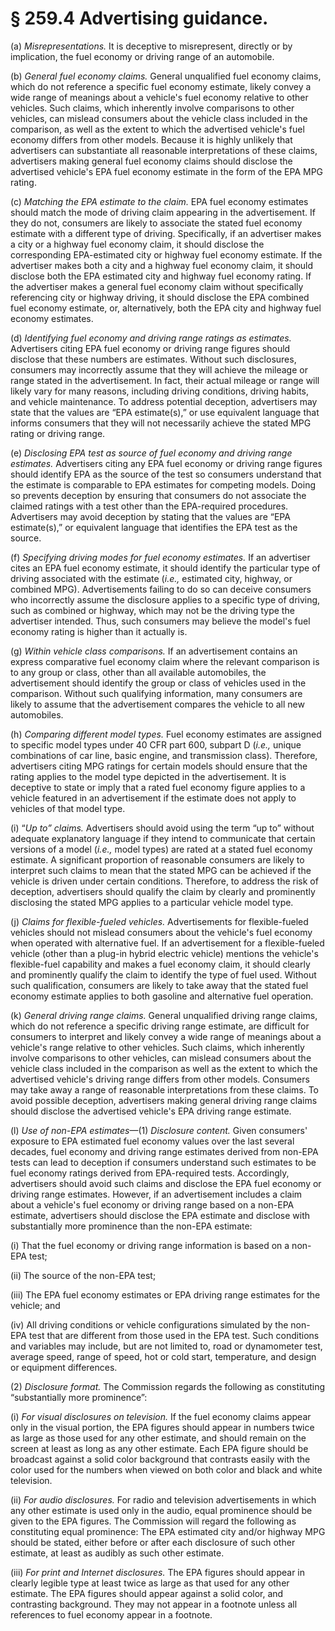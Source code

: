 # § 259.4   Advertising guidance.

(a) *Misrepresentations.* It is deceptive to misrepresent, directly or by implication, the fuel economy or driving range of an automobile.


(b) *General fuel economy claims.* General unqualified fuel economy claims, which do not reference a specific fuel economy estimate, likely convey a wide range of meanings about a vehicle's fuel economy relative to other vehicles. Such claims, which inherently involve comparisons to other vehicles, can mislead consumers about the vehicle class included in the comparison, as well as the extent to which the advertised vehicle's fuel economy differs from other models. Because it is highly unlikely that advertisers can substantiate all reasonable interpretations of these claims, advertisers making general fuel economy claims should disclose the advertised vehicle's EPA fuel economy estimate in the form of the EPA MPG rating.


(c) *Matching the EPA estimate to the claim.* EPA fuel economy estimates should match the mode of driving claim appearing in the advertisement. If they do not, consumers are likely to associate the stated fuel economy estimate with a different type of driving. Specifically, if an advertiser makes a city or a highway fuel economy claim, it should disclose the corresponding EPA-estimated city or highway fuel economy estimate. If the advertiser makes both a city and a highway fuel economy claim, it should disclose both the EPA estimated city and highway fuel economy rating. If the advertiser makes a general fuel economy claim without specifically referencing city or highway driving, it should disclose the EPA combined fuel economy estimate, or, alternatively, both the EPA city and highway fuel economy estimates.


(d) *Identifying fuel economy and driving range ratings as estimates.* Advertisers citing EPA fuel economy or driving range figures should disclose that these numbers are estimates. Without such disclosures, consumers may incorrectly assume that they will achieve the mileage or range stated in the advertisement. In fact, their actual mileage or range will likely vary for many reasons, including driving conditions, driving habits, and vehicle maintenance. To address potential deception, advertisers may state that the values are “EPA estimate(s),” or use equivalent language that informs consumers that they will not necessarily achieve the stated MPG rating or driving range.


(e) *Disclosing EPA test as source of fuel economy and driving range estimates.* Advertisers citing any EPA fuel economy or driving range figures should identify EPA as the source of the test so consumers understand that the estimate is comparable to EPA estimates for competing models. Doing so prevents deception by ensuring that consumers do not associate the claimed ratings with a test other than the EPA-required procedures. Advertisers may avoid deception by stating that the values are “EPA estimate(s),” or equivalent language that identifies the EPA test as the source.


(f) *Specifying driving modes for fuel economy estimates.* If an advertiser cites an EPA fuel economy estimate, it should identify the particular type of driving associated with the estimate (*i.e.,* estimated city, highway, or combined MPG). Advertisements failing to do so can deceive consumers who incorrectly assume the disclosure applies to a specific type of driving, such as combined or highway, which may not be the driving type the advertiser intended. Thus, such consumers may believe the model's fuel economy rating is higher than it actually is.


(g) *Within vehicle class comparisons.* If an advertisement contains an express comparative fuel economy claim where the relevant comparison is to any group or class, other than all available automobiles, the advertisement should identify the group or class of vehicles used in the comparison. Without such qualifying information, many consumers are likely to assume that the advertisement compares the vehicle to all new automobiles.


(h) *Comparing different model types.* Fuel economy estimates are assigned to specific model types under 40 CFR part 600, subpart D (*i.e.,* unique combinations of car line, basic engine, and transmission class). Therefore, advertisers citing MPG ratings for certain models should ensure that the rating applies to the model type depicted in the advertisement. It is deceptive to state or imply that a rated fuel economy figure applies to a vehicle featured in an advertisement if the estimate does not apply to vehicles of that model type.


(i) “*Up to” claims.* Advertisers should avoid using the term “up to” without adequate explanatory language if they intend to communicate that certain versions of a model (*i.e.,* model types) are rated at a stated fuel economy estimate. A significant proportion of reasonable consumers are likely to interpret such claims to mean that the stated MPG can be achieved if the vehicle is driven under certain conditions. Therefore, to address the risk of deception, advertisers should qualify the claim by clearly and prominently disclosing the stated MPG applies to a particular vehicle model type.


(j) *Claims for flexible-fueled vehicles.* Advertisements for flexible-fueled vehicles should not mislead consumers about the vehicle's fuel economy when operated with alternative fuel. If an advertisement for a flexible-fueled vehicle (other than a plug-in hybrid electric vehicle) mentions the vehicle's flexible-fuel capability and makes a fuel economy claim, it should clearly and prominently qualify the claim to identify the type of fuel used. Without such qualification, consumers are likely to take away that the stated fuel economy estimate applies to both gasoline and alternative fuel operation.


(k) *General driving range claims.* General unqualified driving range claims, which do not reference a specific driving range estimate, are difficult for consumers to interpret and likely convey a wide range of meanings about a vehicle's range relative to other vehicles. Such claims, which inherently involve comparisons to other vehicles, can mislead consumers about the vehicle class included in the comparison as well as the extent to which the advertised vehicle's driving range differs from other models. Consumers may take away a range of reasonable interpretations from these claims. To avoid possible deception, advertisers making general driving range claims should disclose the advertised vehicle's EPA driving range estimate.


(l) *Use of non-EPA estimates*—(1) *Disclosure content.* Given consumers' exposure to EPA estimated fuel economy values over the last several decades, fuel economy and driving range estimates derived from non-EPA tests can lead to deception if consumers understand such estimates to be fuel economy ratings derived from EPA-required tests. Accordingly, advertisers should avoid such claims and disclose the EPA fuel economy or driving range estimates. However, if an advertisement includes a claim about a vehicle's fuel economy or driving range based on a non-EPA estimate, advertisers should disclose the EPA estimate and disclose with substantially more prominence than the non-EPA estimate:


(i) That the fuel economy or driving range information is based on a non-EPA test;


(ii) The source of the non-EPA test;


(iii) The EPA fuel economy estimates or EPA driving range estimates for the vehicle; and


(iv) All driving conditions or vehicle configurations simulated by the non-EPA test that are different from those used in the EPA test. Such conditions and variables may include, but are not limited to, road or dynamometer test, average speed, range of speed, hot or cold start, temperature, and design or equipment differences.


(2) *Disclosure format.* The Commission regards the following as constituting “substantially more prominence”:


(i) *For visual disclosures on television.* If the fuel economy claims appear only in the visual portion, the EPA figures should appear in numbers twice as large as those used for any other estimate, and should remain on the screen at least as long as any other estimate. Each EPA figure should be broadcast against a solid color background that contrasts easily with the color used for the numbers when viewed on both color and black and white television.


(ii) *For audio disclosures.* For radio and television advertisements in which any other estimate is used only in the audio, equal prominence should be given to the EPA figures. The Commission will regard the following as constituting equal prominence: The EPA estimated city and/or highway MPG should be stated, either before or after each disclosure of such other estimate, at least as audibly as such other estimate.


(iii) *For print and Internet disclosures.* The EPA figures should appear in clearly legible type at least twice as large as that used for any other estimate. The EPA figures should appear against a solid color, and contrasting background. They may not appear in a footnote unless all references to fuel economy appear in a footnote.


